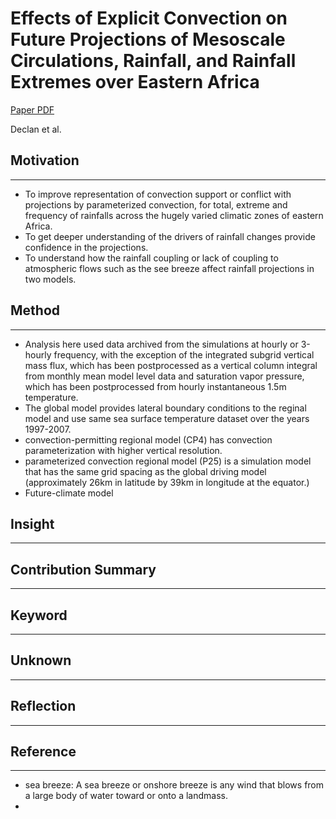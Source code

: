# Effects of Explicit Convection on Future Projections of Mesoscale Circulations, Rainfall, and Rainfall Extremes over Eastern Africa

[Paper PDF](https://journals.ametsoc.org/view/journals/clim/33/7/jcli-d-19-0328.1.xml)

Declan et al.

## Motivation

---

- To improve representation of convection support or conflict with projections by parameterized convection, for total, extreme and frequency of rainfalls across the hugely varied climatic zones of eastern Africa.
- To get deeper understanding of the drivers of rainfall changes provide confidence in the projections.
- To understand how the rainfall coupling or lack of coupling to atmospheric flows such as the see breeze affect rainfall projections in two models.

## Method

---

- Analysis here used data archived from the simulations at hourly or 3-hourly frequency, with the exception of the integrated subgrid vertical mass flux, which has been postprocessed as a vertical column integral from monthly mean model level data and saturation vapor pressure, which has been postprocessed from hourly instantaneous 1.5m temperature.
- The global model provides lateral boundary conditions to the reginal model and use same sea surface temperature dataset over the years 1997-2007.
- convection-permitting regional model (CP4) has convection parameterization with higher vertical resolution.
- parameterized convection regional model (P25) is a simulation model that has the same grid spacing as the global driving model (approximately 26km in latitude by 39km in longitude at the equator.)
- Future-climate model

## Insight

---

## Contribution Summary

---

## Keyword

---

## Unknown

---

## Reflection

---

## Reference

---

- sea breeze: A sea breeze or onshore breeze is any wind that blows from a large body of water toward or onto a landmass.
- 